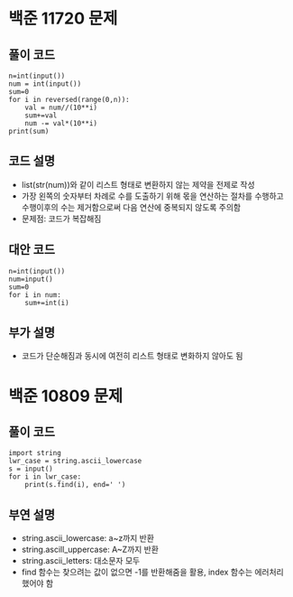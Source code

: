 # 백준 11720 문제
## 풀이 코드
```
n=int(input())
num = int(input())
sum=0
for i in reversed(range(0,n)):
    val = num//(10**i)
    sum+=val
    num -= val*(10**i)
print(sum)
```
## 코드 설명
- list(str(num))와 같이 리스트 형태로 변환하지 않는 제약을 전제로 작성
- 가장 왼쪽의 숫자부터 차례로 수를 도출하기 위해 몫을 연산하는 절차를 수행하고 수행이후의 수는 제거함으로써 다음 연산에 중복되지 않도록 주의함
- 문제점: 코드가 복잡해짐
## 대안 코드
```
n=int(input())
num=input()
sum=0
for i in num:
    sum+=int(i)
```
## 부가 설명
- 코드가 단순해짐과 동시에 여전히 리스트 형태로 변화하지 않아도 됨

# 백준 10809 문제
##  풀이 코드
```
import string
lwr_case = string.ascii_lowercase
s = input()
for i in lwr_case:
    print(s.find(i), end=' ')
```
## 부연 설명
- string.ascii_lowercase: a~z까지 반환
- string.ascill_uppercase: A~Z까지 반환
- string.ascii_letters: 대소문자 모두
- find 함수는 찾으려는 값이 없으면 -1를 반환해줌을 활용, index 함수는 에러처리 했어야 함
